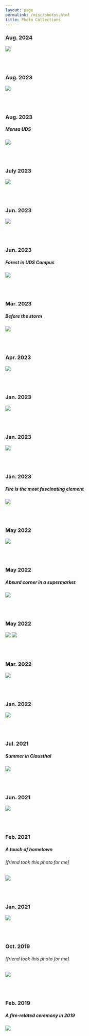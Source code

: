 ```yaml
---
layout: page
permalink: /misc/photos.html
title: Photo Collections
---
```

### Aug. 2024
![](images/PXL_20240826_133603688.jpg)

<br><br>

### Aug. 2023
![](images/PXL_20230824_181942345.jpg)

<br><br>

### Aug. 2023
##### Mensa UDS
![](images/PXL_20230804_115502344.jpg)

<br><br>

### July 2023
![](images/PXL_20230708_183226473.jpg)

<br><br>

### Jun. 2023
![](images/PXL_20230619_193545200.jpg)

<br><br>

### Jun. 2023
##### Forest in UDS Campus
![](images/photo_2023-06-10_17-47-06.jpg)

<br><br>

### Mar. 2023
##### Before the storm
![](images/photo_2023-06-10_18-57-04.jpg)

<br><br>

### Apr. 2023
![](images/PXL_20230403_125321437.jpg)

<br><br>

### Jan. 2023
![](images/photo_2023-06-10_18-51-20.jpg)


<br><br>

### Jan. 2023

![](images/photo_2023-06-16_20-55-18.jpg)


<br><br>

### Jan. 2023
##### Fire is the most fascinating element
![](images/photo_2023-06-10_23-38-40.jpg)

<br><br>

### May 2022
![](images/photo_2023-06-10_23-36-48.jpg)

<br><br>

### May 2022
##### Absurd corner in a supermarket
![](images/photo_2023-06-10_23-36-26.jpg)

<br><br>

### May 2022
![](images/photo_2023-06-10_23-11-52.jpg)
![](images/photo_2023-06-10_23-34-54.jpg)

<br><br>

### Mar. 2022
![](images/photo_2023-06-10_23-08-42.jpg)

<br><br>

### Jan. 2022
![](images/photo_2023-06-10_23-07-34.jpg)

<br><br>

### Jul. 2021
##### Summer in Clausthal
![](images/photo_2023-06-10_23-03-19.jpg)

<br><br>

### Jun. 2021
![](images/photo_2023-06-10_23-05-28.jpg)

<br><br>

### Feb. 2021
##### A touch of hometown
###### [friend took this photo for me]
![](images/photo_2023-06-16_21-00-12.jpg)

<br><br>

### Jan. 2021
![](images/photo_2023-06-10_23-00-04.jpg)

<br><br>

### Oct. 2019
###### [friend took this photo for me]
![](images/photo_2023-06-10_22-58-49.jpg)

<br><br>

### Feb. 2019
##### A fire-related ceremony in 2019
![](images/photo_2023-06-10_22-56-04.jpg)

